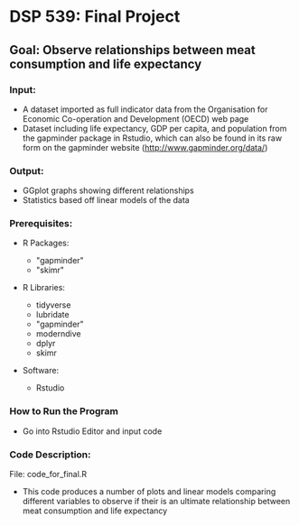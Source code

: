 # DSP 539: Final Project
## Goal: Observe relationships between meat consumption and life expectancy

### Input: 
- A dataset imported as full indicator data from the Organisation for Economic Co-operation and Development (OECD) web page
- Dataset including life expectancy, GDP per capita, and population from the gapminder package in Rstudio, which can also be found in its raw form on the gapminder website (http://www.gapminder.org/data/)

### Output:
- GGplot graphs showing different relationships
- Statistics based off linear models of the data

### Prerequisites:
- R Packages:
    - "gapminder"
    - "skimr"

- R Libraries:
    
    - tidyverse
    - lubridate
    - "gapminder"
    - moderndive
    - dplyr
    - skimr  

- Software: 
  
    -  Rstudio

### How to Run the Program
- Go into Rstudio Editor and input code


### Code Description:
File: code_for_final.R

- This code produces a number of plots and linear models comparing different variables to observe if their is an ultimate relationship between meat consumption and life expectancy
